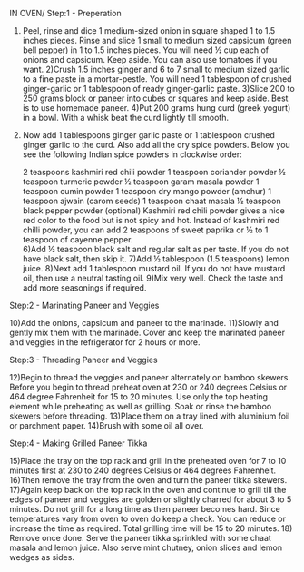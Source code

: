 IN OVEN/
Step:1 - Preperation

1) Peel, rinse and dice 1 medium-sized onion in square shaped 1 to 1.5 inches pieces. Rinse and slice 1 small to medium sized capsicum (green bell pepper) in 1 to 1.5 inches pieces. You will need ½ cup each of onions and capsicum. Keep aside. You can also use tomatoes if you want.
2)Crush 1.5 inches ginger and 6 to 7 small to medium sized garlic to a fine paste in a mortar-pestle. You will need 1 tablespoon of crushed ginger-garlic or 1 tablespoon of ready ginger-garlic paste.
3)Slice 200 to 250 grams block or paneer into cubes or squares and keep aside. Best is to use homemade paneer.
4)Put 200 grams hung curd (greek yogurt) in a bowl. With a whisk beat the curd lightly till smooth.
5) Now add 1 tablespoons ginger garlic paste or 1 tablespoon crushed ginger garlic to the curd. Also add all the dry spice powders. Below you see the following Indian spice powders in clockwise order:

     2 teaspoons kashmiri red chili powder
     1 teaspoon coriander powder
     ½ teaspoon turmeric powder
     ½ teaspoon garam masala powder
     1 teaspoon cumin powder
     1 teaspoon dry mango powder (amchur)
     1 teaspoon ajwain (carom seeds)
     1 teaspoon chaat masala
     ½ teaspoon black pepper powder (optional)
Kashmiri red chili powder gives a nice red color to the food but is not spicy and hot. Instead of kashmiri red chilli powder, you can add 2 teaspoons of sweet paprika or ½ to 1 teaspoon of cayenne pepper.  
6)Add ½ teaspoon black salt and regular salt as per taste. If you do not have black salt, then skip it.
7)Add ½ tablespoon (1.5 teaspoons) lemon juice.
8)Next add 1 tablespoon mustard oil. If you do not have mustard oil, then use a neutral tasting oil.
9)Mix very well. Check the taste and add more seasonings if required.

Step:2 - Marinating Paneer and Veggies

10)Add the onions, capsicum and paneer to the marinade.
11)Slowly and gently mix them with the marinade. Cover and keep the marinated paneer and veggies in the refrigerator for 2 hours or more.

Step:3 - Threading Paneer and Veggies

12)Begin to thread the veggies and paneer alternately on bamboo skewers. Before you begin to thread preheat oven at 230 or 240 degrees Celsius or 464 degree Fahrenheit for 15 to 20 minutes. Use only the top heating element while preheating as well as grilling. Soak or rinse the bamboo skewers before threading.
13)Place them on a tray lined with aluminium foil or parchment paper.
14)Brush with some oil all over.

Step:4 - Making Grilled Paneer Tikka

15)Place the tray on the top rack and grill in the preheated oven for 7 to 10 minutes first at 230 to 240 degrees Celsius or 464 degrees Fahrenheit.
16)Then remove the tray from the oven and turn the paneer tikka skewers.
17)Again keep back on the top rack in the oven and continue to grill till the edges of paneer and veggies are golden or slightly charred for about 3 to 5 minutes. Do not grill for a long time as then paneer becomes hard. Since temperatures vary from oven to oven do keep a check. You can reduce or increase the time as required. Total grilling time will be 15 to 20 minutes.
18) Remove once done. Serve the paneer tikka sprinkled with some chaat masala and lemon juice. Also serve mint chutney, onion slices and lemon wedges as sides.
